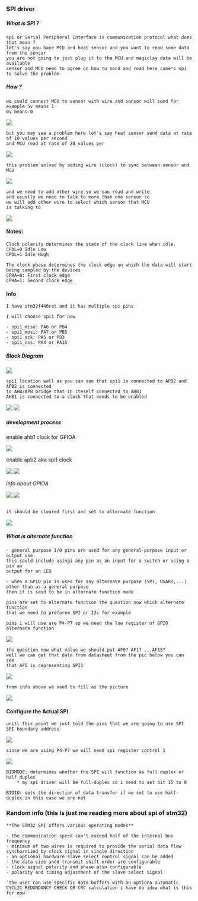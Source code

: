### SPI driver

##### What is SPI ?

```
spi or Serial Peripheral Interface is communication protocol what does that mean ?
let's say you have MCU and heat sensor and you want to read some data from the sensor
you are not going to just plug it to the MCU and magiclay data will be available
sensor and MCU need to agree on how to send and read here come's spi to solve the problem
```

##### How ?

```
we could connect MCU to sensor with wire and sensor will send for example 5v means 1
0v means 0
```

![](./pics/spi_protocol_construct.png)

````
but you may see a problem here let's say heat sensor send data at rate of 10 values per second
and MCU read at rate of 20 values per
````

![](./pics/spi_timing_problem.jpg)

```
this problem solved by adding wire (clock) to sync between sensor and MCU
```

![](./pics/spi_clock.png)

```
and we need to add other wire so we can read and write
and usually we need to talk to more than one sensor so 
we will add other wire to select which sensor that MCU
is talking to
```

![](./pics/spi_theory_done.png)


#### Notes:

```
Clock polarity determines the state of the clock line when idle.
CPOL=0 Idle Low
CPOL=1 Idle High
```

````
The clock phase determines the clock edge on which the data will start
being sampled by the devices
CPHA=0: First clock edge
CPHA=1: Second clock edge
````

#### Info

```
I have stm32f446ret and it has multiple spi pins

I will choose spi1 for now

- spi1_miso: PA6 or PB4
- spi1_mosi: PA7 or PB5
- spi1_sck: PA5 or PB3
- spi1_nss: PA4 or PA15

```

##### Block Diagram

![](./pics/block_diagram.png)

````
spi1 location well as you can see that spi1 is connected to APB2 and APB2 is connected
to AHB/APB bridge that in iteself connected to AHB1
AHB1 is connected to a clock that needs to be enabled
````

![](./pics/block_diagram_spi1.png)
![](./pics/why_enable_clocks.png)

##### development process

enable ahb1 clock for GPIOA

![](./pics/enable_gpio_clock.png)

enable apb2 aka spi1 clock

![](./pics/enable_apb2_spi_clock.png)
![](./pics/enable_apb2_spi_clock_set.png)


*info about GPIOA*

![](./pics/set_gpioa.png)
![](./pics/set_gpioa_moder.png)

```

it should be cleared first and set to alternate function

```
![](./pics/clear_gpioa_moder.png)

##### *What is alternate function*

```
- general purpose I/O pins are used for any general-purpose input or output use.
this could include usingi any pin as an input for a switch or using a pin an
output for an LED

- when a GPIO pin is used for any alternate purpose (SPI, USART,...) other than as a general purpose
then it is said to be in alternate function mode
```

```
pins are set to alternate function the question now which alternate function
that we need to preforem SPI or I2c for example

pins i will use are P4-P7 so we need the low register of GPIO alternate function
```

![](./pics/alternate_low_register.png)

```
the question now what value we should put AF0? AF1? ...AF15?
well we can get that data from datasheet from the pic below you can see
that AF5 is representing SPI1
```

![](./pics/alternate_function_map.png)

````
from info above we need to fill as the picture
````

![](./pics/alternate_function_set.png)


#### Configure the Actual SPI

````
unitl this point we just told the pins that we are going to use SPI
SPI boundary address
````

![](./pics/spi_boundary_address.png)

````
since we are using P4-P7 we will need spi register control 1
````

![](./pics/spi_cr1.png)


````
BIDMODE: determines whether the SPI will function as full duplex or half duplex
	* my spi driver will be full-duplex so i need to set bit 15 to 0

BIDIO: sets the direction of data transfer if we set to use half-duplex in this case we are not
````

### Random info (this is just me reading more about spi of stm32)

```
**The STM32 SPI offers various operating modes**

- the communication speed can't exceed half of the internal bus frequency
- minimum of two wires is required to provide the serial data flow synchornized by clock signal in single direction
- an optional hardware slave select control signal can be added
- the data size andd transmit shift order are configurable
- clock signal polarity and phase also configurable
- polarity and timing adjustment of the slave select signal

`the user can use specific data buffers with an optiona automatic CYCLIC REDUNDANCY CHECK OR CRC calculation i have no idea what is this for now`
```
